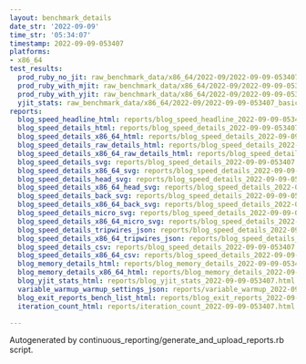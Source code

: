 ```yaml
---
layout: benchmark_details
date_str: '2022-09-09'
time_str: '05:34:07'
timestamp: 2022-09-09-053407
platforms:
- x86_64
test_results:
  prod_ruby_no_jit: raw_benchmark_data/x86_64/2022-09/2022-09-09-053407_basic_benchmark_prod_ruby_no_jit.json
  prod_ruby_with_mjit: raw_benchmark_data/x86_64/2022-09/2022-09-09-053407_basic_benchmark_prod_ruby_with_mjit.json
  prod_ruby_with_yjit: raw_benchmark_data/x86_64/2022-09/2022-09-09-053407_basic_benchmark_prod_ruby_with_yjit.json
  yjit_stats: raw_benchmark_data/x86_64/2022-09/2022-09-09-053407_basic_benchmark_yjit_stats.json
reports:
  blog_speed_headline_html: reports/blog_speed_headline_2022-09-09-053407.html
  blog_speed_details_html: reports/blog_speed_details_2022-09-09-053407.html
  blog_speed_details_x86_64_html: reports/blog_speed_details_2022-09-09-053407.x86_64.html
  blog_speed_details_raw_details_html: reports/blog_speed_details_2022-09-09-053407.raw_details.html
  blog_speed_details_x86_64_raw_details_html: reports/blog_speed_details_2022-09-09-053407.x86_64.raw_details.html
  blog_speed_details_svg: reports/blog_speed_details_2022-09-09-053407.svg
  blog_speed_details_x86_64_svg: reports/blog_speed_details_2022-09-09-053407.x86_64.svg
  blog_speed_details_head_svg: reports/blog_speed_details_2022-09-09-053407.head.svg
  blog_speed_details_x86_64_head_svg: reports/blog_speed_details_2022-09-09-053407.x86_64.head.svg
  blog_speed_details_back_svg: reports/blog_speed_details_2022-09-09-053407.back.svg
  blog_speed_details_x86_64_back_svg: reports/blog_speed_details_2022-09-09-053407.x86_64.back.svg
  blog_speed_details_micro_svg: reports/blog_speed_details_2022-09-09-053407.micro.svg
  blog_speed_details_x86_64_micro_svg: reports/blog_speed_details_2022-09-09-053407.x86_64.micro.svg
  blog_speed_details_tripwires_json: reports/blog_speed_details_2022-09-09-053407.tripwires.json
  blog_speed_details_x86_64_tripwires_json: reports/blog_speed_details_2022-09-09-053407.x86_64.tripwires.json
  blog_speed_details_csv: reports/blog_speed_details_2022-09-09-053407.csv
  blog_speed_details_x86_64_csv: reports/blog_speed_details_2022-09-09-053407.x86_64.csv
  blog_memory_details_html: reports/blog_memory_details_2022-09-09-053407.html
  blog_memory_details_x86_64_html: reports/blog_memory_details_2022-09-09-053407.x86_64.html
  blog_yjit_stats_html: reports/blog_yjit_stats_2022-09-09-053407.html
  variable_warmup_warmup_settings_json: reports/variable_warmup_2022-09-09-053407.warmup_settings.json
  blog_exit_reports_bench_list_html: reports/blog_exit_reports_2022-09-09-053407.bench_list.html
  iteration_count_html: reports/iteration_count_2022-09-09-053407.html

---
```

Autogenerated by continuous_reporting/generate_and_upload_reports.rb script.
